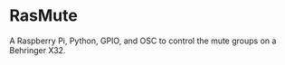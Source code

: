 RasMute
========

A Raspberry Pi, Python, GPIO, and OSC to control the mute groups on a Behringer X32.
